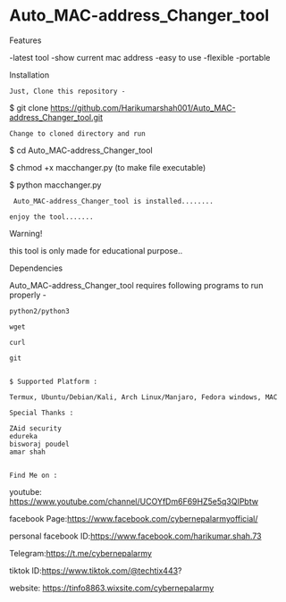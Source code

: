 # Auto_MAC-address_Changer_tool

Features

   -latest tool
   -show current mac address
   -easy to use 
   -flexible
   -portable
   
   Installation

    Just, Clone this repository -

$ git clone https://github.com/Harikumarshah001/Auto_MAC-address_Changer_tool.git

    Change to cloned directory and run
    
$ cd Auto_MAC-address_Changer_tool

$ chmod +x macchanger.py (to make file executable)

$ python macchanger.py 

     Auto_MAC-address_Changer_tool is installed........
    
    enjoy the tool.......
    
    
Warning!

this tool is only made for educational purpose..


Dependencies

Auto_MAC-address_Changer_tool requires following programs to run properly -

    python2/python3
    
    wget
    
    curl
    
    git
    
    
    $ Supported Platform :
    
    Termux, Ubuntu/Debian/Kali, Arch Linux/Manjaro, Fedora windows, MAC
    
    Special Thanks :

    ZAid security
    edureka
    bisworaj poudel
    amar shah
    
    
    Find Me on :
youtube: https://www.youtube.com/channel/UCOYfDm6F69HZ5e5q3QIPbtw

facebook Page:https://www.facebook.com/cybernepalarmyofficial/

personal facebook ID:https://www.facebook.com/harikumar.shah.73

Telegram:https://t.me/cybernepalarmy

tiktok ID:https://www.tiktok.com/@techtix443?

website: https://tinfo8863.wixsite.com/cybernepalarmy
    

